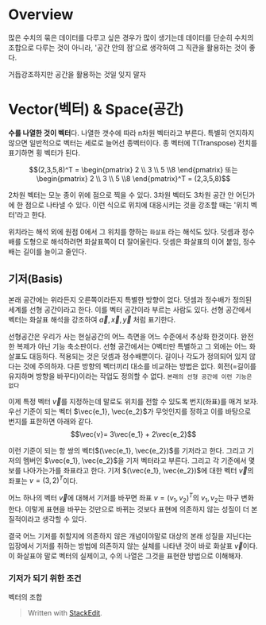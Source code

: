 # Overview

많은 수치의 묶은 데이터를 다루고 싶은 경우가 많이 생기는데 데이터를 단순히 수치의 조합으로 다루는 것이 아니라, '공간 안의 점'으로 생각하여 그 직관을 활용하는 것이 좋다. 

거듭강조하지만 공간을 활용하는 것일 잊지 말자

# Vector(벡터) & Space(공간)

**수를 나열한 것이 벡터**다. 나열한 갯수에 따라 n차원 벡터라고 부른다. 특별히 언지하지 않으면 일반적으로 벡터는 세로로 늘어선 종벡터이다.  종 벡터에 T(Transpose) 전치를 표기하면 횡 벡터가 된다. 

$$(2,3,5,8)^T = \begin{pmatrix} 2  \\ 3 \\ 5 \\8 \end{pmatrix} 또는 \begin{pmatrix} 2  \\ 3 \\ 5 \\8 \end{pmatrix}^T = (2,3,5,8)$$

2차원 벡터는 모눈 종이 위에 점으로 찍을 수 있다. 3차원 벡터도 3차원 공간 안 어딘가에 한 점으로 나타낼 수 있다. 이런 식으로 위치에 대응시키는 것을 강조할 때는 '위치 벡터'라고 한다. 

위치라는 해석 외에 원점 0에서 그 위치를 향하는 `화살표` 라는 해석도 있다. 덧셈과 정수배를 도형으로 해석하려면 화살표쪽이 더 잘어울린다. 덧셈은 화살표의 이어 붙임, 정수배는 길이를 늘이고 줄인다. 

## 기저(Basis)

본래 공간에는 위라든지 오른쪽이라든지 특별한 방향이 없다. 덧셈과 정수배가 정의된 세계를 선형 공간이라고 한다. 이를 벡터 공간이라 부르는 사람도 있다. 
선형 공간에서 벡터는 화살표 해석을 강조하여 $\vec{a}, \vec{x}, \vec{y}$ 처럼 표기한다. 

선형공간은 우리가 사는 현실공간의 어느 측면을 어느 수준에서 추상화 한것이다. 완전한 복제가 아닌 기능 축소판이다. 선형 공간에서는 0벡터만 특별하고 그 외에는 어느 화살표도 대등하다. 적용되는 것은 덧셈과 정수배뿐이다. 
길이나 각도가 정의되어 있지 않다는 것에 주의하자. 다른 방향의 벡터끼리 대소를 비교하는 방법은 없다. 회전(=길이를 유지하며 방향을 바꾸다)이라는 작업도 정의할 수 없다. `본래의 선형 공간에 이런 기능은 없다`

이제 특정 벡터 $\vec{v}$를 지정하는데 말로도 위치를 전할 수 있도록 번지(좌표)를 매겨 보자. 우선 기준이 되는 벡터 $\vec{e_1}, \vec{e_2}$가 무엇인지를 정하고 이를 바탕으로 번지를 표한하면 아래와 같다.
$$\vec{v}= 3\vec{e_1} + 2\vec{e_2}$$

이런 기준이 되는 항 쌍의 벡터$(\vec{e_1}, \vec{e_2})$를 기저라고 한다.  그리고 기저의 멤버인 $\vec{e_1}, \vec{e_2}$을 기저 벡터라고 부른다. 
그리고 각 기준에서 몇 보를 나아가는가를 좌표라고 한다. 기저 $(\vec{e_1}, \vec{e_2})$에 대한 벡터 $\vec{v}$의 좌표는 $v = (3, 2)^T$이다. 

어느 하나의 벡터 $\vec{v}$에 대해서 기저를 바꾸면 좌표 $v = (v_1, v_2)^T$의 $v_1, v_2$는 마구 변화한다. 이렇게 표현을 바꾸는 것만으로 바뀌는 것보다 표현에 의존하지 않는 성질이 더 본질적이라고 생각할 수 있다. 

결국 어느 기저를 취할지에 의존하지 않은 개념이야말로 대상의 본래 성질을 지닌다는 입장에서 기저를 취하는 방법에 의존하지 않는 실체를 나타낸 것이 바로 화살표 $\vec{v}$이다. 이 화살표야 말로 벡터의 실제이고, 수의 나열은 그것을 표현한 방법으로 이해해자. 

### 기저가 되기 위한 조건

벡터의 조합






> Written with [StackEdit](https://stackedit.io/).
<!--stackedit_data:
eyJoaXN0b3J5IjpbMTY0Mjg1NzMxMywtNDc0NTY3NjAyLDE5Nj
EyMTY0NTUsLTE4MTg0ODgwNzgsMTEyMzcwMzMxLDE1MzYzMjYy
NzYsLTEzMDYwODIyODIsNTA4NTk0NTMxLC0zMTU5MTM1NDddfQ
==
-->